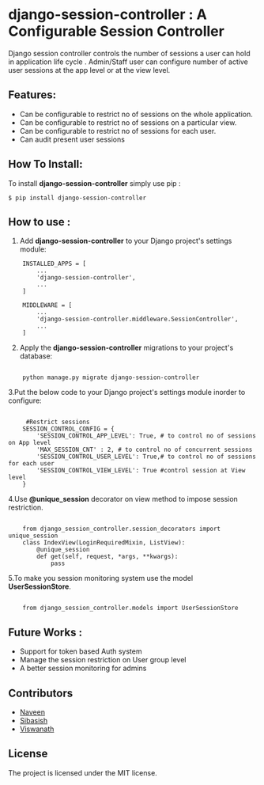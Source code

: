 
django-session-controller : A Configurable Session Controller
=============================

Django session controller controls the number of sessions a user can hold in application life cycle . Admin/Staff user can configure number of active user sessions at the app level or at the view level.

Features:
---------
- Can be configurable to restrict no of sessions on the whole application.
- Can be configurable to restrict no of sessions on a particular view.
- Can be configurable to restrict no of sessions for each user.
- Can audit present user sessions

How To Install:
---------------
To install **django-session-controller** simply use pip :

``` {.sourceCode .bash}
$ pip install django-session-controller

```
How to use :
------------
1. Add **django-session-controller** to your Django project's settings module:


``` {.sourceCode .py}
    INSTALLED_APPS = [
        ...
        'django-session-controller',
        ...
    ]
    
    MIDDLEWARE = [
        ...
        'django-session-controller.middleware.SessionController',
        ...
    ]
```
2. Apply the **django-session-controller** migrations to your project's database:

``` {.sourceCode .py}

    python manage.py migrate django-session-controller

```
3.Put the below code to your Django project's settings module inorder to configure:

``` {.sourceCode .py}
   
     #Restrict sessions
    SESSION_CONTROL_CONFIG = {
        'SESSION_CONTROL_APP_LEVEL': True, # to control no of sessions on App level
        'MAX_SESSION_CNT' : 2, # to control no of concurrent sessions 
        'SESSION_CONTROL_USER_LEVEL': True,# to control no of sessions for each user
        'SESSION_CONTROL_VIEW_LEVEL': True #control session at View level
    }
```

4.Use **@unique_session** decorator on view method to impose session restriction.
``` {.sourceCode .py}
    
    from django_session_controller.session_decorators import unique_session
    class IndexView(LoginRequiredMixin, ListView):
        @unique_session
        def get(self, request, *args, **kwargs):
            pass
```
5.To make you session monitoring system use the model **UserSessionStore**.
``` {.sourceCode .py}

    from django_session_controller.models import UserSessionStore
```

Future Works :
--------------
- Support for token based Auth system
- Manage the session restriction on User group level
- A better session monitoring for admins

## Contributors
- [Naveen](https://github.com/naveen-varshney)
- [Sibasish](https://github.com/Sibasish1992)
- [Viswanath](https://github.com/viswanathreddy)

License
-------

The project is licensed under the MIT license.

